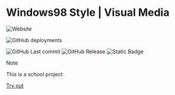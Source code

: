 ﻿# Windows98 Style | Visual Media

![Website](https://img.shields.io/website?url=https%3A%2F%2Fjabaitech.github.io%2Fcomprog1-windows98%2F&up_message=Online&up_color=green&down_message=Offline&down_color=red&style=for-the-badge&link=https%3A%2F%2Fjabaitech.github.io%2Fcomprog1-java-windows%2F) 

![GitHub deployments](https://img.shields.io/github/deployments/jabaitech/comprog1-windows98/github-pages?style=for-the-badge&label=Build%20Status)

![GitHub Last commit](https://img.shields.io/github/last-commit/jabaitech/comprog1-windows98?display_timestamp=committer) ![GitHub Release](https://img.shields.io/github/v/release/jabaitech/comprog1-windows98) ![Static Badge](https://img.shields.io/badge/Project%20Length-3%20Hours-informational?style=flat-square)

> [!NOTE]
> This is a school project

[Try out](https://jabaitech.github.io/comprog1-java-windows/)
